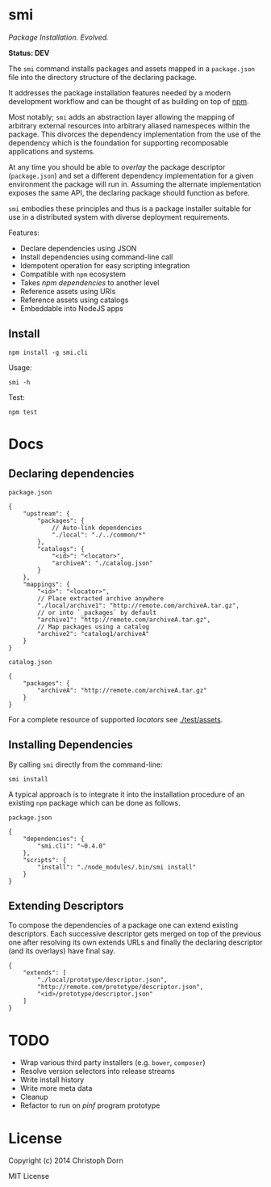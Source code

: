 smi
===

*Package Installation. Evolved.*

**Status: DEV**

The `smi` command installs packages and assets mapped in a `package.json` file into the directory structure of the declaring package.

It addresses the package installation features needed by a modern development workflow and can be thought of as building on top of [npm](https://www.npmjs.org/).

Most notably; `smi` adds an abstraction layer allowing the mapping of arbitrary external resources into arbitrary aliased namespeces within the package. This divorces the dependency implementation from the use of the dependency which is the foundation for supporting recomposable applications and systems.

At any time you should be able to *overlay* the package descriptor (`package.json`) and set a different dependency implementation for a given environment the package will run in. Assuming the alternate implementation exposes the same API, the declaring package should function as before.

`smi` embodies these principles and thus is a package installer suitable for use in a distributed system with diverse deployment requirements.

Features:

  * Declare dependencies using JSON
  * Install dependencies using command-line call
  * Idempotent operation for easy scripting integration
  * Compatible with `npm` ecosystem
  * Takes *npm dependencies* to another level
  * Reference assets using URIs
  * Reference assets using catalogs
  * Embeddable into NodeJS apps


Install
-------

	npm install -g smi.cli

Usage:

	smi -h

Test:

	npm test


Docs
====

Declaring dependencies
----------------------

`package.json`

	{
		"upstream": {
	        "packages": {
	        	// Auto-link dependencies
	            "./local": "./../common/*"
	        },
			"catalogs": {
				"<id>": "<locator>",
				"archiveA": "./catalog.json"
			}
		},
		"mappings": {
			"<id>": "<locator>",
			// Place extracted archive anywhere
			"./local/archive1": "http://remote.com/archiveA.tar.gz",
			// or into `_packages` by default
			"archive1": "http://remote.com/archiveA.tar.gz",
			// Map packages using a catalog
			"archive2": "catalog1/archiveA"
		}
	}

`catalog.json`

	{
		"packages": {
			"archiveA": "http://remote.com/archiveA.tar.gz"
		}
	}

For a complete resource of supported *locators* see [./test/assets](https://github.com/sourcemint/smi/tree/master/test/assets).


Installing Dependencies
-----------------------

By calling `smi` directly from the command-line:

	smi install

A typical approach is to integrate it into the installation procedure of an existing `npm` package which can be done as follows.

`package.json`

	{
		"dependencies": {
			"smi.cli": "~0.4.0"
		},
		"scripts": {
			"install": "./node_modules/.bin/smi install"
		}
	}

Extending Descriptors
---------------------

To compose the dependencies of a package one can extend existing descriptors. Each successive descriptor
gets merged on top of the previous one after resolving its own extends URLs and finally the declaring
descriptor (and its overlays) have final say.

	{
		"extends": [
			"./local/prototype/descriptor.json",
			"http://remote.com/prototype/descriptor.json",
			"<id>/prototype/descriptor.json"
		]
	}


TODO
====

  * Wrap various third party installers (e.g. `bower`, `composer`)
  * Resolve version selectors into release streams
  * Write install history
  * Write more meta data
  * Cleanup
  * Refactor to run on *pinf* program prototype


License
=======

Copyright (c) 2014 Christoph Dorn

MIT License
